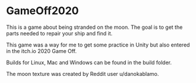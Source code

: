 # GameOff2020

This is a game about being stranded on the moon. The goal is to get the parts needed to repair your ship and find it.

This game was a way for me to get some practice in Unity but also entered in the itch.io 2020 Game Off.

Builds for Linux, Mac and Windows can be found in the build folder.

The moon texture was created by Reddit user u/danokablamo.

